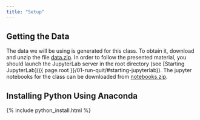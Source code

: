 ```yaml
---
title: "Setup"
---
```


## Getting the Data
The data we will be using is generated for this class.
To obtain it, download and unzip the file
[data.zip]({{page.root}}/files/data.zip).
In order to follow the presented material, you should launch the JupyterLab
server in the root directory (see [Starting JupyterLab]({{ page.root }}/01-run-quit/#starting-jupyterlab)).
The jupyter notebooks for the class can be downloaded from [notebooks.zip]({{page.root}}/files/notebooks.zip).

## Installing Python Using Anaconda

{% include python_install.html %}

<br>

[anaconda]: https://www.anaconda.com/
[anaconda-mac]: https://www.anaconda.com/download/#macos
[anaconda-linux]: https://www.anaconda.com/download/#linux
[anaconda-windows]: https://www.anaconda.com/download/#windows
[gapminder]: https://en.wikipedia.org/wiki/Gapminder_Foundation
[jupyter]: http://jupyter.org/
[python]: https://python.org
[video-mac]: https://www.youtube.com/watch?v=TcSAln46u9U
[video-windows]: https://www.youtube.com/watch?v=xxQ0mzZ8UvA
